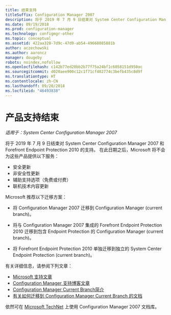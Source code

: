 ```yaml
---
title: 结束支持
titleSuffix: Configuration Manager 2007
description: 将于 2019 年 7 月 9 日结束对 System Center Configuration Manager 2007 和 Forefront Endpoint Protection 2010 的支持。
ms.date: 09/19/2018
ms.prod: configuration-manager
ms.technology: configmgr-other
ms.topic: conceptual
ms.assetid: 422aa328-7d9c-47d9-ab54-49668085881b
author: aczechowski
ms.author: aaroncz
manager: dougeby
robots: noindex,nofollow
ms.openlocfilehash: c142b77ed20bb2b77f75a24bf1c6058151d950ac
ms.sourcegitcommit: d020aee900c12c1f71cf402774c3befb435c8d9f
ms.translationtype: HT
ms.contentlocale: zh-CN
ms.lasthandoff: 09/20/2018
ms.locfileid: "46493838"
---
```

# <a name="product-end-of-support"></a>产品支持结束

*适用于：System Center Configuration Manager 2007* 

将于 2019 年 7 月 9 日结束对 System Center Configuration Manager 2007 和 Forefront Endpoint Protection 2010 的支持。 在此日期之后，Microsoft 将不会为这些产品提供以下服务： 
- 安全更新
- 非安全性更新
- 辅助支持选项（免费或付费）
- 联机技术内容更新 

Microsoft 推荐以下迁移方案：

- 将 Configuration Manager 2007 迁移到 Configuration Manager (current branch)。  

- 将与 Configuration Manager 2007 集成的 Forefront Endpoint Protection 2010 迁移到包含 Endpoint Protection 的 Configuration Manager (current branch)。  

- 将 Forefront Endpoint Protection 2010 单独迁移到独立的 System Center Endpoint Protection (current branch)。  


有关详细信息，请参阅下列文章：

- [Microsoft 支持文章](https://support.microsoft.com/help/4096323)  
- [Configuration Manager 支持博客文章](https://blogs.technet.microsoft.com/configurationmgr/2018/03/30/configuration-manager-2007-approaching-end-of-support-what-you-need-to-know/)  
- [Configuration Manager Current Branch简介](/sccm/core/understand/introduction)  
- [有关如何迁移到 Configuration Manager Current Branch 的文档](/sccm/core/migration/migrate-data-between-hierarchies)  


依然可在 [Microsoft TechNet](https://technet.microsoft.com/library/bb735860.aspx) 上使用 Configuration Manager 2007 文档库。